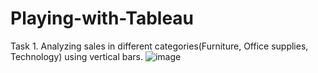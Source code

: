 # Playing-with-Tableau
Task 1. Analyzing sales in different categories(Furniture, Office supplies, Technology) using vertical bars.
![image](https://github.com/user-attachments/assets/2e9a8401-ad60-4c06-abf6-d9ed5e380cd5)
